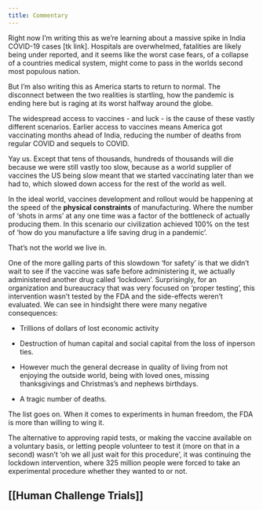 ```yaml
---
title: Commentary
---
```


Right now I’m writing this as we’re learning about a massive spike in India COVID-19 cases [tk link]. Hospitals are overwhelmed, fatalities are likely being under reported, and it seems like the worst case fears, of a collapse of a countries medical system, might come to pass in the worlds second most populous nation.

But I’m also writing this as America starts to return to normal. The disconnect between the two realities is startling, how the pandemic is ending here but is raging at its worst halfway around the globe.

The widespread access to vaccines - and luck - is the cause of these vastly different scenarios. Earlier access to vaccines means America got vaccinating months ahead of India, reducing the number of deaths from regular COVID and sequels to COVID.

Yay us. Except that tens of thousands, hundreds of thousands will die because we were still vastly too slow, because as a world supplier of vaccines the US being slow meant that we started vaccinating later than we had to, which slowed down access for the rest of the world as well.

In the ideal world, vaccines development and rollout would be happening at the speed of the **physical constraints** of manufacturing. Where the number of ‘shots in arms’ at any one time was a factor of the bottleneck of actually producing them. In this scenario our civilization achieved 100% on the test of ‘how do you manufacture a life saving drug in a pandemic’.

That’s not the world we live in.

One of the more galling parts of this slowdown ‘for safety’ is that we didn’t wait to see if the vaccine was safe before administering it, we actually administered another drug called ‘lockdown’. Surprisingly, for an organization and bureaucracy that was very focused on ‘proper testing’, this intervention wasn’t tested by the FDA and the side-effects weren’t evaluated. We can see in hindsight there were many negative consequences:

*   Trillions of dollars of lost economic activity

*   Destruction of human capital and social capital from the loss of inperson ties.

*   However much the general decrease in quality of living from not enjoying the outside world, being with loved ones, missing thanksgivings and Christmas’s and nephews birthdays.

*   A tragic number of deaths.

The list goes on. When it comes to experiments in human freedom, the FDA is more than willing to wing it.

The alternative to approving rapid tests, or making the vaccine available on a voluntary basis, or letting people volunteer to test it (more on that in a second) wasn’t ‘oh we all just wait for this procedure’, it was continuing the lockdown intervention, where 325 million people were forced to take an experimental procedure whether they wanted to or not.

## [[Human Challenge Trials]]